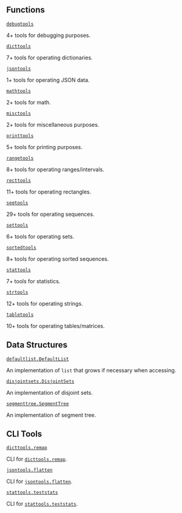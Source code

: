 ## Functions

[`debugtools`](functions/debugtools)

4+ tools for debugging purposes.

[`dicttools`](functions/dicttools)

7+ tools for operating dictionaries.

[`jsontools`](functions/jsontools)

1+ tools for operating JSON data.

[`mathtools`](functions/mathtools)

2+ tools for math.

[`misctools`](functions/misctools)

2+ tools for miscellaneous purposes.

[`printtools`](functions/printtools)

5+ tools for printing purposes.

[`rangetools`](functions/rangetools)

8+ tools for operating ranges/intervals.

[`recttools`](functions/recttools)

11+ tools for operating rectangles.

[`seqtools`](functions/seqtools)

29+ tools for operating sequences.

[`settools`](functions/settools)

6+ tools for operating sets.

[`sortedtools`](functions/sortedtools)

8+ tools for operating sorted sequences.

[`stattools`](functions/stattools)

7+ tools for statistics.

[`strtools`](functions/strtools)

12+ tools for operating strings.

[`tabletools`](functions/tabletools)

10+ tools for operating tables/matrices.

## Data Structures

[`defaultlist.DefaultList`](datastructures/defaultlist)

An implementation of `list` that grows if necessary when accessing.

[`disjointsets.DisjointSets`](datastructures/disjointsets)

An implementation of disjoint sets.

[`segmenttree.SegmentTree`](datastructures/segmenttree)

An implementation of segment tree.

## CLI Tools

[`dicttools.remap`](cli#dicttools.remap)

CLI for [`dicttools.remap`](functions/dicttools#remap).

[`jsontools.flatten`](cli#jsontools.flatten)

CLI for [`jsontools.flatten`](functions/jsontools#flatten).

[`stattools.teststats`](cli#stattools.teststats)

CLI for [`stattools.teststats`](functions/stattools#teststats).
